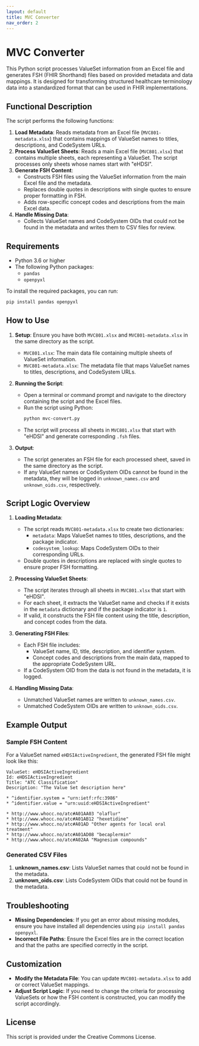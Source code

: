 ```yaml
---
layout: default
title: MVC Converter
nav_order: 2
---
```


# MVC Converter

This Python script processes ValueSet information from an Excel file and generates FSH (FHIR Shorthand) files based on provided metadata and data mappings. It is designed for transforming structured healthcare terminology data into a standardized format that can be used in FHIR implementations.

## Functional Description

The script performs the following functions:

1. **Load Metadata**: Reads metadata from an Excel file (`MVC801-metadata.xlsx`) that contains mappings of ValueSet names to titles, descriptions, and CodeSystem URLs.
2. **Process ValueSet Sheets**: Reads a main Excel file (`MVC801.xlsx`) that contains multiple sheets, each representing a ValueSet. The script processes only sheets whose names start with "eHDSI".
3. **Generate FSH Content**:
   - Constructs FSH files using the ValueSet information from the main Excel file and the metadata.
   - Replaces double quotes in descriptions with single quotes to ensure proper formatting in FSH.
   - Adds row-specific concept codes and descriptions from the main Excel data.
4. **Handle Missing Data**:
   - Collects ValueSet names and CodeSystem OIDs that could not be found in the metadata and writes them to CSV files for review.

## Requirements

- Python 3.6 or higher
- The following Python packages:
  - `pandas`
  - `openpyxl`

To install the required packages, you can run:

```bash
pip install pandas openpyxl
```

## How to Use

1. **Setup**: Ensure you have both `MVC801.xlsx` and `MVC801-metadata.xlsx` in the same directory as the script.
   - `MVC801.xlsx`: The main data file containing multiple sheets of ValueSet information.
   - `MVC801-metadata.xlsx`: The metadata file that maps ValueSet names to titles, descriptions, and CodeSystem URLs.

2. **Running the Script**:
   - Open a terminal or command prompt and navigate to the directory containing the script and the Excel files.
   - Run the script using Python:
     ```bash
     python mvc-convert.py
     ```
   - The script will process all sheets in `MVC801.xlsx` that start with "eHDSI" and generate corresponding `.fsh` files.

3. **Output**:
   - The script generates an FSH file for each processed sheet, saved in the same directory as the script.
   - If any ValueSet names or CodeSystem OIDs cannot be found in the metadata, they will be logged in `unknown_names.csv` and `unknown_oids.csv`, respectively.

## Script Logic Overview

1. **Loading Metadata**:
   - The script reads `MVC801-metadata.xlsx` to create two dictionaries:
     - `metadata`: Maps ValueSet names to titles, descriptions, and the package indicator.
     - `codesystem_lookup`: Maps CodeSystem OIDs to their corresponding URLs.
   - Double quotes in descriptions are replaced with single quotes to ensure proper FSH formatting.

2. **Processing ValueSet Sheets**:
   - The script iterates through all sheets in `MVC801.xlsx` that start with "eHDSI".
   - For each sheet, it extracts the ValueSet name and checks if it exists in the `metadata` dictionary and if the package indicator is `1`.
   - If valid, it constructs the FSH file content using the title, description, and concept codes from the data.

3. **Generating FSH Files**:
   - Each FSH file includes:
     - ValueSet name, ID, title, description, and identifier system.
     - Concept codes and descriptions from the main data, mapped to the appropriate CodeSystem URL.
   - If a CodeSystem OID from the data is not found in the metadata, it is logged.

4. **Handling Missing Data**:
   - Unmatched ValueSet names are written to `unknown_names.csv`.
   - Unmatched CodeSystem OIDs are written to `unknown_oids.csv`.

## Example Output

### Sample FSH Content

For a ValueSet named `eHDSIActiveIngredient`, the generated FSH file might look like this:

```fsh
ValueSet: eHDSIActiveIngredient
Id: eHDSIActiveIngredient
Title: "ATC Classification"
Description: "The Value Set description here"

* ^identifier.system = "urn:ietf:rfc:3986"
* ^identifier.value = "urn:uuid:eHDSIActiveIngredient"

* http://www.whocc.no/atc#A01AA03 "olaflur"
* http://www.whocc.no/atc#A01AB12 "hexetidine"
* http://www.whocc.no/atc#A01AD "Other agents for local oral treatment"
* http://www.whocc.no/atc#A01AD08 "becaplermin"
* http://www.whocc.no/atc#A02AA "Magnesium compounds"
```

### Generated CSV Files

1. **unknown_names.csv**: Lists ValueSet names that could not be found in the metadata.
2. **unknown_oids.csv**: Lists CodeSystem OIDs that could not be found in the metadata.

## Troubleshooting

- **Missing Dependencies**: If you get an error about missing modules, ensure you have installed all dependencies using `pip install pandas openpyxl`.
- **Incorrect File Paths**: Ensure the Excel files are in the correct location and that the paths are specified correctly in the script.

## Customization

- **Modify the Metadata File**: You can update `MVC801-metadata.xlsx` to add or correct ValueSet mappings.
- **Adjust Script Logic**: If you need to change the criteria for processing ValueSets or how the FSH content is constructed, you can modify the script accordingly.

## License

This script is provided under the Creative Commons License.
